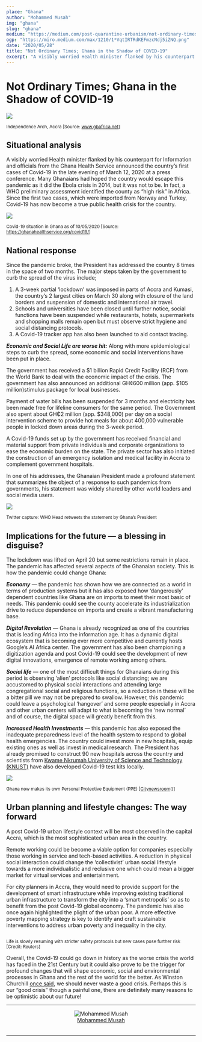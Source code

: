 ```yaml
---
place: "Ghana"
author: "Mohammed Musah"
img: "ghana"
slug: "ghana"
medium: "https://medium.com/post-quarantine-urbanism/not-ordinary-times-ghana-in-the-shadow-of-covid-19-3933f86aad2f"
ogp: "https://miro.medium.com/max/1210/1*VqtIRTRdKEFmzcNdj5iZNQ.png"
date: "2020/05/28"
title: "Not Ordinary Times; Ghana in the Shadow of COVID-19"
excerpt: "A visibly worried Health minister flanked by his counterpart for Information and officials from the Ghana Health Service announced the country’s first cases of Covid-19 in the late evening of March 12,"
---
```


**Not Ordinary Times; Ghana in the Shadow of COVID-19**
=======================================================


<img class="s t u gp ai" src="https://miro.medium.com/max/1210/1*VqtIRTRdKEFmzcNdj5iZNQ.png"/>

<small>Independence Arch, Accra [Source: <a href="https://www.gbafrica.net/visiting-ghana-here-is-your-tech-guide-for-2020/">www.gbafrica.net</a>]</small>

**Situational analysis**
------------------------

A visibly worried Health minister flanked by his counterpart for Information and officials from the Ghana Health Service announced the country’s first cases of Covid-19 in the late evening of March 12, 2020 at a press conference. Many Ghanaians had hoped the country would escape this pandemic as it did the Ebola crisis in 2014, but it was not to be. In fact, a WHO preliminary assessment identified the county as “high risk” in Africa. Since the first two cases, which were imported from Norway and Turkey, Covid-19 has now become a true public health crisis for the country.

<img class="s t u gp ai" src="https://miro.medium.com/max/1400/1*xYkMxf4KTJT9utOcg2Vm6A.png"/>

<small>Covid-19 situation in Ghana as of 10/05/2020 [Source: <a href="https://ghanahealthservice.org/covid19/">https://ghanahealthservice.org/covid19/</a>]</small>

**National response**
---------------------

Since the pandemic broke, the President has addressed the country 8 times in the space of two months. The major steps taken by the government to curb the spread of the virus include;

1.  A 3-week partial ‘lockdown’ was imposed in parts of Accra and Kumasi, the country’s 2 largest cities on March 30 along with closure of the land borders and suspension of domestic and international air travel.
2.  Schools and universities have been closed until further notice, social functions have been suspended while restaurants, hotels, supermarkets and shopping malls remain open but must observe strict hygiene and social distancing protocols.
3.  A Covid-19 tracker app has also been launched to aid contact tracing.

**_Economic and Social Life are worse hit:_** Along with more epidemiological steps to curb the spread, some economic and social interventions have been put in place.

The government has received a $1 billion Rapid Credit Facility (RCF) from the World Bank to deal with the economic impact of the crisis. The government has also announced an additional GH¢600 million (app. $105 million)stimulus package for local businesses.

Payment of water bills has been suspended for 3 months and electricity has been made free for lifeline consumers for the same period. The Government also spent about GH₵2 million (app. $348,000) per day on a social intervention scheme to provide hot meals for about 400,000 vulnerable people in locked down areas during the 3-week period.

A Covid-19 funds set up by the government has received financial and material support from private individuals and corporate organizations to ease the economic burden on the state. The private sector has also initiated the construction of an emergency isolation and medical facility in Accra to complement government hospitals.

In one of his addresses, the Ghanaian President made a profound statement that summarizes the object of a response to such pandemics from governments, his statement was widely shared by other world leaders and social media users.

<img class="s t u gp ai" src="https://miro.medium.com/max/1400/1*QNjnkwSbtkeQt4qHFIiVsA.png"/>

<small>Twitter capture: WHO Head retweets the statement by Ghana’s President</small>

**Implications for the future — a blessing in disguise?**
---------------------------------------------------------

The lockdown was lifted on April 20 but some restrictions remain in place. The pandemic has affected several aspects of the Ghanaian society. This is how the pandemic could change Ghana:

**_Economy_** — the pandemic has shown how we are connected as a world in terms of production systems but it has also exposed how ‘dangerously’ dependent countries like Ghana are on imports to meet their most basic of needs. This pandemic could see the county accelerate its industrialization drive to reduce dependence on imports and create a vibrant manufacturing base.

**_Digital Revolution_** — Ghana is already recognized as one of the countries that is leading Africa into the information age. It has a dynamic digital ecosystem that is becoming ever more competitive and currently hosts Google’s AI Africa center. The government has also been championing a digitization agenda and post Covid-19 could see the development of new digital innovations, emergence of remote working among others.

**_Social life_** — one of the most difficult things for Ghanaians during this period is observing ‘alien’ protocols like social distancing; we are accustomed to physical social interactions and attending large congregational social and religious functions, so a reduction in these will be a bitter pill we may not be prepared to swallow. However, this pandemic could leave a psychological ‘hangover’ and some people especially in Accra and other urban centers will adapt to what is becoming the ‘new normal’ and of course, the digital space will greatly benefit from this.

**_Increased Health Investments_** — this pandemic has also exposed the inadequate preparedness level of the health system to respond to global health emergencies. The country could invest more in new hospitals, equip existing ones as well as invest in medical research. The President has already promised to construct 90 new hospitals across the country and scientists from [Kwame Nkrumah University of Science and Technology (KNUST)](https://www.knust.edu.gh/)  have also developed Covid-19 test kits locally.

<img class="s t u gp ai" src="https://miro.medium.com/max/1400/1*BgaQbJK37qyQrGeXUx6_og.jpeg"/>

<small>Ghana now makes its own Personal Protective Equipment (PPE) [<a href="https://citinewsroom.com/2020/04/covid-19-local-production-of-ppe-begins-in-ghana-photos/">Citynewsroom</a>()\]</small>

**Urban planning and lifestyle changes: The way forward**
---------------------------------------------------------

A post Covid-19 urban lifestyle context will be most observed in the capital Accra, which is the most sophisticated urban area in the country.

Remote working could be become a viable option for companies especially those working in service and tech-based activities. A reduction in physical social interaction could change the ‘collectivist’ urban social lifestyle towards a more individualistic and reclusive one which could mean a bigger market for virtual services and entertainment.

For city planners in Accra, they would need to provide support for the development of smart infrastructure while improving existing traditional urban infrastructure to transform the city into a ‘smart metropolis’ so as to benefit from the post Covid-19 global economy. The pandemic has also once again highlighted the plight of the urban poor. A more effective poverty mapping strategy is key to identify and craft sustainable interventions to address urban poverty and inequality in the city.

<img class="s t u gp ai" src=""/>

<small>Life is slowly resuming with stricter safety protocols but new cases pose further risk [Credit: Reuters]</small>

Overall, the Covid-19 could go down in history as the worse crisis the world has faced in the 21st Century but it could also prove to be the trigger for profound changes that will shape economic, social and environmental processes in Ghana and the rest of the world for the better. As Winston Churchill [once said](https://realbusiness.co.uk/as-said-by-winston-churchill-never-waste-a-good-crisis/), we should never waste a good crisis. Perhaps this is our “good crisis” though a painful one, there are definitely many reasons to be optimistic about our future!


---

<div style="display: flex; margin-bottom: 2rem">
    <div style="margin: 0 auto; text-align: center">
        <img alt="Mohammed Musah" src="https://miro.medium.com/fit/c/96/96/2*2XqNsAVvnFIaURQIpYcZvg.jpeg"/>
        <br/>
        <a href="https://medium.com/@musahmohammed55?source=post_page-----3933f86aad2f----------------------">Mohammed Musah</a>
    </div>
</div>

---